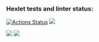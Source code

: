 ### Hexlet tests and linter status:
[![Actions Status](https://github.com/ybny0nsr/python-project-49/actions/workflows/hexlet-check.yml/badge.svg)](https://github.com/ybny0nsr/python-project-49/actions)
<a href="https://codeclimate.com/github/ybny0nsr/python-project-49/maintainability"><img src="https://api.codeclimate.com/v1/badges/8387bd64d55abd7330a7/maintainability" /></a>

<a href="https://asciinema.org/a/cZTI2zXwbOWxa6uiBCBPkW9yD" target="_blank"><img src="https://asciinema.org/a/cZTI2zXwbOWxa6uiBCBPkW9yD.svg" /></a>
<a href="https://asciinema.org/a/IU2RComLG0s43BZRiE7Gu8Ssd" target="_blank"><img src="https://asciinema.org/a/IU2RComLG0s43BZRiE7Gu8Ssd.svg" /></a>
